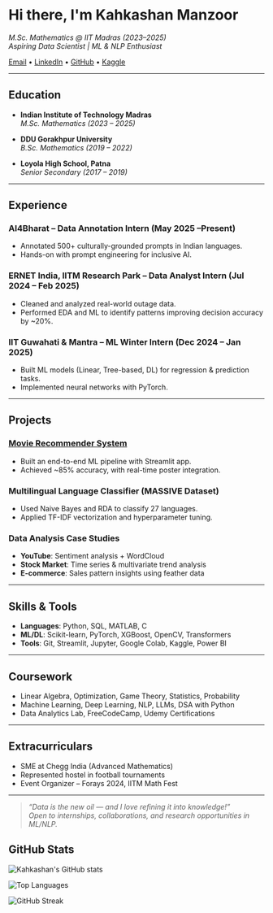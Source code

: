 #  Hi there, I'm Kahkashan Manzoor  

 *M.Sc. Mathematics @ IIT Madras  (2023–2025)*  
 *Aspiring Data Scientist | ML & NLP Enthusiast*
 
 [Email](mailto:kahkashanmanzoor06@gmail.com) • [LinkedIn](https://www.linkedin.com/in/kahkashan-manzoor-663384287/) • [GitHub](https://github.com/Kahkashan2708) • [Kaggle](https://www.kaggle.com/kahkashanmanzoor)

---

## Education

-  **Indian Institute of Technology Madras**  
  *M.Sc. Mathematics (2023 – 2025)*  

-  **DDU Gorakhpur University**  
  *B.Sc. Mathematics (2019 – 2022)*  

-  **Loyola High School, Patna**  
  *Senior Secondary (2017 – 2019)*

---

##  Experience

###  AI4Bharat – Data Annotation Intern (May 2025 –Present)
- Annotated 500+ culturally-grounded prompts in Indian languages.
- Hands-on with prompt engineering for inclusive AI.

###  ERNET India, IITM Research Park – Data Analyst Intern (Jul 2024 – Feb 2025)
- Cleaned and analyzed real-world outage data.
- Performed EDA and ML to identify patterns improving decision accuracy by ~20%.

###  IIT Guwahati & Mantra – ML Winter Intern (Dec 2024 – Jan 2025)
- Built ML models (Linear, Tree-based, DL) for regression & prediction tasks.
- Implemented neural networks with PyTorch.

---

## Projects

###  [Movie Recommender System](https://github.com/Kahkashan2708/Movie_Recommeder_System)
- Built an end-to-end ML pipeline with Streamlit app.
- Achieved ~85% accuracy, with real-time poster integration.

###  Multilingual Language Classifier (MASSIVE Dataset)
- Used Naive Bayes and RDA to classify 27 languages.
- Applied TF-IDF vectorization and hyperparameter tuning.

###  Data Analysis Case Studies
- **YouTube**: Sentiment analysis + WordCloud  
- **Stock Market**: Time series & multivariate trend analysis  
- **E-commerce**: Sales pattern insights using feather data  

---

##  Skills & Tools

-  **Languages**: Python, SQL, MATLAB, C  
-  **ML/DL**: Scikit-learn, PyTorch, XGBoost, OpenCV, Transformers  
-  **Tools**: Git, Streamlit, Jupyter, Google Colab, Kaggle, Power BI  

---

##  Coursework

- Linear Algebra, Optimization, Game Theory, Statistics, Probability  
- Machine Learning, Deep Learning, NLP, LLMs, DSA with Python  
- Data Analytics Lab, FreeCodeCamp, Udemy Certifications  

---

##  Extracurriculars

-  SME at Chegg India (Advanced Mathematics)  
-  Represented hostel in football tournaments  
-  Event Organizer – Forays 2024, IITM Math Fest  

---

> *“Data is the new oil — and I love refining it into knowledge!”*  
 *Open to internships, collaborations, and research opportunities in ML/NLP.*

##  GitHub Stats

![Kahkashan's GitHub stats](https://github-readme-stats.vercel.app/api?username=Kahkashan2708&show_icons=true&theme=radical)

![Top Languages](https://github-readme-stats.vercel.app/api/top-langs/?username=Kahkashan2708&layout=compact&theme=radical)

![GitHub Streak](https://streak-stats.demolab.com?user=Kahkashan2708&theme=radical&border_radius=10)

